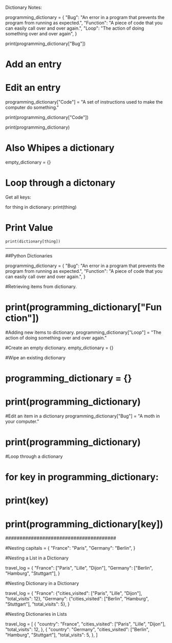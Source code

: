 Dictionary Notes:

programming_dictionary = {
    "Bug": "An error in a program that prevents the program from running as expected.",
    "Function": "A piece of code that you can easily call over and over again.",
    "Loop": "The action of doing something over and over again",
}

print(programming_dictionary["Bug"])

# Add an entry
# Edit an entry
programming_dictionary["Code"] = "A set of instructions used to make the computer do something."

print(programming_dictionary["Code"])

print(programming_dictionary)

# Also Whipes a dictionary
empty_dictionary = {}

# Loop through a dictonary
Get all keys: 

for thing in dictionary:
    print(thing)
# Print Value
    print(dictionary[thing])



----------------------------------------------------------

##Python Dictionaries

programming_dictionary = {
  "Bug": "An error in a program that prevents the program from running as expected.", 
  "Function": "A piece of code that you can easily call over and over again.",
}

#Retrieving items from dictionary.
# print(programming_dictionary["Function"])

#Adding new items to dictionary.
programming_dictionary["Loop"] = "The action of doing something over and over again."

#Create an empty dictionary.
empty_dictionary = {}

#Wipe an existing dictionary
# programming_dictionary = {}
# print(programming_dictionary)

#Edit an item in a dictionary
programming_dictionary["Bug"] = "A moth in your computer."
# print(programming_dictionary)

#Loop through a dictionary
# for key in programming_dictionary:
#   print(key)
#   print(programming_dictionary[key])

#######################################

#Nesting 
capitals = {
  "France": "Paris",
  "Germany": "Berlin",
}

#Nesting a List in a Dictionary

travel_log = {
  "France": ["Paris", "Lille", "Dijon"],
  "Germany": ["Berlin", "Hamburg", "Stuttgart"],
}

#Nesting Dictionary in a Dictionary

travel_log = {
  "France": {"cities_visited": ["Paris", "Lille", "Dijon"], "total_visits": 12},
  "Germany": {"cities_visited": ["Berlin", "Hamburg", "Stuttgart"], "total_visits": 5},
}

#Nesting Dictionaries in Lists

travel_log = [
{
  "country": "France", 
  "cities_visited": ["Paris", "Lille", "Dijon"], 
  "total_visits": 12,
},
{
  "country": "Germany",
  "cities_visited": ["Berlin", "Hamburg", "Stuttgart"],
  "total_visits": 5,
},
]